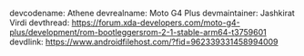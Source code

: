 
devcodename: Athene
devrealname: Moto G4 Plus
devmaintainer: Jashkirat Virdi
devthread: https://forum.xda-developers.com/moto-g4-plus/development/rom-bootleggersrom-2-1-stable-arm64-t3759601
devdlink: https://www.androidfilehost.com/?fid=962339331458994009
